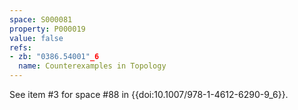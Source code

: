```yaml
---
space: S000081
property: P000019
value: false
refs:
- zb: "0386.54001"_6
  name: Counterexamples in Topology
---
```


See item #3 for space #88 in {{doi:10.1007/978-1-4612-6290-9_6}}.
